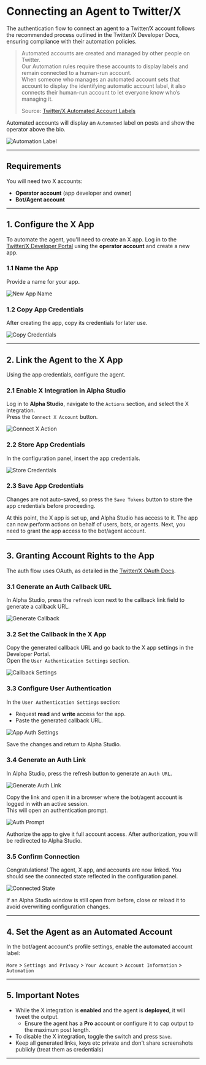 # Connecting an Agent to Twitter/X

The authentication flow to connect an agent to a Twitter/X account follows the recommended process outlined in the Twitter/X Developer Docs, ensuring compliance with their automation policies.

> Automated accounts are created and managed by other people on Twitter.  
> Our Automation rules require these accounts to display labels and remain connected to a human-run account.  
> When someone who manages an automated account sets that account to display the identifying automatic account label, it also connects their human-run account to let everyone know who’s managing it.  
>  
> Source: [Twitter/X Automated Account Labels](https://help.x.com/en/using-x/automated-account-labels)

Automated accounts will display an `Automated` label on posts and show the operator above the bio.

![Automation Label](./img/automation_label.png)

---

## Requirements

You will need two X accounts:
- **Operator account** (app developer and owner)
- **Bot/Agent account**

---

## 1. Configure the X App

To automate the agent, you'll need to create an X app. Log in to the [Twitter/X Developer Portal](https://developer.twitter.com/) using the **operator account** and create a new app.

### 1.1 Name the App

Provide a name for your app.

![New App Name](./img/new_x_app.png)

### 1.2 Copy App Credentials

After creating the app, copy its credentials for later use.

![Copy Credentials](./img/copy_credentials.png)

---

## 2. Link the Agent to the X App

Using the app credentials, configure the agent.

### 2.1 Enable X Integration in Alpha Studio

Log in to **Alpha Studio**, navigate to the `Actions` section, and select the X integration.  
Press the `Connect X Account` button.

![Connect X Action](./img/connect_x_action.jpg)

### 2.2 Store App Credentials

In the configuration panel, insert the app credentials.

![Store Credentials](./img/store_credentials.jpg)

### 2.3 Save App Credentials

Changes are not auto-saved, so press the `Save Tokens` button to store the app credentials before proceeding.

At this point, the X app is set up, and Alpha Studio has access to it. The app can now perform actions on behalf of users, bots, or agents. Next, you need to grant the app access to the bot/agent account.

---

## 3. Granting Account Rights to the App

The auth flow uses OAuth, as detailed in the [Twitter/X OAuth Docs](https://docs.x.com/resources/fundamentals/authentication/oauth-1-0a/obtaining-user-access-tokens).

### 3.1 Generate an Auth Callback URL

In Alpha Studio, press the `refresh` icon next to the callback link field to generate a callback URL.

![Generate Callback](./img/generate_callback.jpg)

### 3.2 Set the Callback in the X App

Copy the generated callback URL and go back to the X app settings in the Developer Portal.  
Open the `User Authentication Settings` section.

![Callback Settings](./img/generate_callback_2.jpg)

### 3.3 Configure User Authentication

In the `User Authentication Settings` section:
- Request **read** and **write** access for the app.
- Paste the generated callback URL.

![App Auth Settings](./img/app_auth_config.jpg)

Save the changes and return to Alpha Studio.

### 3.4 Generate an Auth Link

In Alpha Studio, press the refresh button to generate an `Auth URL`.

![Generate Auth Link](./img/generate_auth_link.jpg)

Copy the link and open it in a browser where the bot/agent account is logged in with an active session.  
This will open an authentication prompt.

![Auth Prompt](./img/auth_prompt.jpg)

Authorize the app to give it full account access. After authorization, you will be redirected to Alpha Studio.

### 3.5 Confirm Connection

Congratulations! The agent, X app, and accounts are now linked. You should see the connected state reflected in the configuration panel.

![Connected State](./img/connected_state.jpg)

If an Alpha Studio window is still open from before, close or reload it to avoid overwriting configuration changes.

---

## 4. Set the Agent as an Automated Account

In the bot/agent account's profile settings, enable the automated account label:

`More` > `Settings and Privacy` > `Your Account` > `Account Information` > `Automation`

---

## 5. Important Notes

- While the X integration is **enabled** and the agent is **deployed**, it will tweet the output.  
  - Ensure the agent has a **Pro** account or configure it to cap output to the maximum post length.
- To disable the X integration, toggle the switch and press `Save`.
- Keep all generated links, keys etc private and don't share screenshots publicly (treat them as credentials)

---
